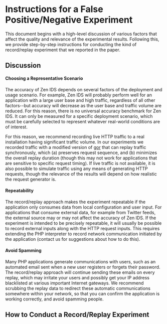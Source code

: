 # Instructions for a False Positive/Negative Experiment

This document begins with a high-level discussion of various factors that affect the quality and relevance of the experimental results. Following this, we provide step-by-step instructions for conducting the kind of record/replay experiment that we reported in the paper.

## Discussion

#### Choosing a Representative Scenario

The accuracy of Zen IDS depends on several factors of the deployment and usage scenario. For example, Zen IDS will probably perform well for an application with a large user base and high traffic, regardless of all other factors--but accuracy will decrease as the user base and traffic volume are reduced. For this reason, there is no universal accuracy benchmark for Zen IDS. It can only be measured for a specific deployment scenario, which must be carefully selected to represent whatever real-world conditions are of interest.

For this reason, we recommend recording live HTTP traffic to a real installation having significant traffic volume. In our experiments we recorded traffic with a modified version of [gor](https://github.com/buger/gor) that can replay traffic synchronously, which (a) preserves request sequence, and (b) minimizes the overall replay duration (though this may not work for applications that are sensitive to specific request timing). If live traffic is not available, it is also possible to simulate traffic using any means of generating HTTP requests, though the relevance of the results will depend on how realistic the request generator is.

#### Repeatability

The record/replay approach makes the experiment repeatable if the application only consumes data from local configuration and user input. For applications that consume external data, for example from Twitter feeds, the external source may or may not affect the accuracy of Zen IDS. If the experiment is intended to be precisely repeatable, it will usually be possible to record external inputs along with the HTTP request inputs. This requires extending the PHP interpreter to record network communication initiated by the application (contact us for suggestions about how to do this).

#### Avoid Spamming

Many PHP applications generate communications with users, such as an automated email sent when a new user registers or forgets their password. The record/replay approach will continue sending these emails on every replay, which may irritate your users and possibly get your IP address blacklisted at various important Internet gateways. We recommend scrubbing the replay data to redirect these automatic communications somewhere within your network, so that you can confirm the application is working correctly, and avoid spamming people.

## How to Conduct a Record/Replay Experiment
